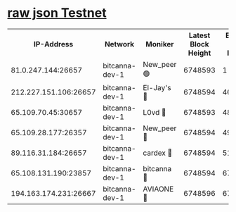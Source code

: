 [raw json Testnet](https://rpc-check.bcat.stavr.tech/bcat/rpc-bcat-result.json)
=


<table><tr><th>IP-Address</th><th>Network</th><th>Moniker</th><th>Latest Block Height</th><th>Earliest Block Height</th><th>Catching Up</th><th>Tx Index</th><th>Voting Power</th><th>Scan Time</th></tr><tr><td>81.0.247.144:26657</td><td>bitcanna-dev-1</td><td>New_peer 🟢</td><td>6748593</td><td>1</td><td>False</td><td>on</td><td>0</td><td>2024-03-06T03:35:06.735890875UTC</td></tr><tr><td>212.227.151.106:26657</td><td>bitcanna-dev-1</td><td>El-Jay's 🔴</td><td>6748594</td><td>4670391</td><td>False</td><td>on</td><td>2218164</td><td>2024-03-06T03:35:13.365730423UTC</td></tr><tr><td>65.109.70.45:30657</td><td>bitcanna-dev-1</td><td>L0vd 🔴</td><td>6748593</td><td>4828155</td><td>False</td><td>on</td><td>307920</td><td>2024-03-06T03:35:07.028414623UTC</td></tr><tr><td>65.109.28.177:26357</td><td>bitcanna-dev-1</td><td>New_peer 🔴</td><td>6748594</td><td>4952911</td><td>False</td><td>on</td><td>2237067</td><td>2024-03-06T03:35:13.992185980UTC</td></tr><tr><td>89.116.31.184:26657</td><td>bitcanna-dev-1</td><td>cardex 🔴</td><td>6748594</td><td>5185001</td><td>False</td><td>on</td><td>1</td><td>2024-03-06T03:35:13.669670971UTC</td></tr><tr><td>65.108.131.190:23857</td><td>bitcanna-dev-1</td><td>bitcanna 🔴</td><td>6748594</td><td>6744594</td><td>False</td><td>off</td><td>378446</td><td>2024-03-06T03:35:14.304040100UTC</td></tr><tr><td>194.163.174.231:26667</td><td>bitcanna-dev-1</td><td>AVIAONE 🔴</td><td>6748596</td><td>6745701</td><td>False</td><td>on</td><td>1949865</td><td>2024-03-06T03:35:22.732861536UTC</td></tr></table>